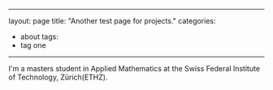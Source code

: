 
---
layout: page
title: "Another test page for projects."
categories:
- about
tags:
- tag one
---


I'm a masters student in Applied Mathematics at the Swiss Federal Institute of Technology, Zürich(ETHZ).
